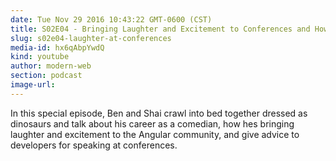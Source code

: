 ```yaml
---
date: Tue Nov 29 2016 10:43:22 GMT-0600 (CST)
title: S02E04 - Bringing Laughter and Excitement to Conferences and How to be a Better Speaker
slug: s02e04-laughter-at-conferences
media-id: hx6qAbpYwdQ
kind: youtube
author: modern-web
section: podcast
image-url:
---
```

In this special episode, Ben and Shai crawl into bed together dressed as dinosaurs and talk about his career as a comedian, how hes bringing laughter and excitement to the Angular community, and give advice to developers for speaking at conferences.
